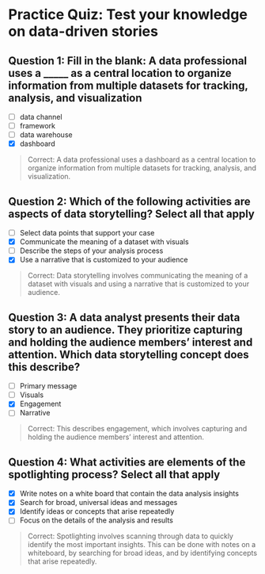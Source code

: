# Practice Quiz: Test your knowledge on data-driven stories

## Question 1: Fill in the blank: A data professional uses a _____ as a central location to organize information from multiple datasets for tracking, analysis, and visualization

- [ ] data channel
- [ ] framework
- [ ] data warehouse
- [x] dashboard

> Correct: A data professional uses a dashboard as a central location to organize information from multiple datasets for tracking, analysis, and visualization.

## Question 2: Which of the following activities are aspects of data storytelling? Select all that apply

- [ ] Select data points that support your case
- [x] Communicate the meaning of a dataset with visuals
- [ ] Describe the steps of your analysis process
- [x] Use a narrative that is customized to your audience

> Correct: Data storytelling involves communicating the meaning of a dataset with visuals and using a narrative that is customized to your audience.

## Question 3: A data analyst presents their data story to an audience. They prioritize capturing and holding the audience members’ interest and attention. Which data storytelling concept does this describe?

- [ ] Primary message
- [ ] Visuals
- [x] Engagement
- [ ] Narrative

> Correct: This describes engagement, which involves capturing and holding the audience members’ interest and attention.

## Question 4: What activities are elements of the spotlighting process? Select all that apply

- [x] Write notes on a white board that contain the data analysis insights
- [x] Search for broad, universal ideas and messages
- [x] Identify ideas or concepts that arise repeatedly
- [ ] Focus on the details of the analysis and results

> Correct: Spotlighting involves scanning through data to quickly identify the most important insights. This can be done with notes on a whiteboard, by searching for broad ideas, and by identifying concepts that arise repeatedly.
